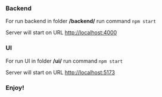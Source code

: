 ### Backend ###

For run backend in folder **/backend/** run command ``npm start``

Server will start on URL [http://localhost:4000](http://localhost:4000)

### UI ###

For run UI in folder **/ui/** run command ``npm start``

Server will start on URL [http://localhost:5173](http://localhost:5173)

### Enjoy! ###